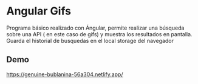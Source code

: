 # Angular Gifs

Programa básico realizado con Ángular, permite realizar una búsqueda sobre una API ( en este caso de gifs)  y muestra los resultados en pantalla.
Guarda el historial de busquedas en el local storage del navegador



## Demo
https://genuine-bublanina-56a304.netlify.app/
